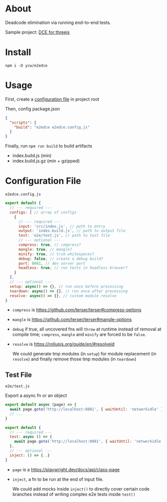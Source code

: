 # About

Deadcode elimination via running end-to-end tests.

Sample project: [DCE for threejs](https://github.com/ycw/e2edce-sample-project)



# Install

`npm i -D ycw/e2edce`



# Usage

First, create a [configuration file](#configuration-file) in project root

Then, config package.json

```json
{ 
  "scripts": {
    "build": "e2edce e2edce.config.js"
  }
}
```

Finally, run `npm run build` to build artifacts

- index.build.js (min)
- index.build.js.gz (min + gzipped)



# Configuration File

`e2edce.config.js`

```js
export default {
  // --- required ---
  configs: [ // array of configs
    {
      // --- required ---
      input: 'src/index.js', // path to entry
      output: 'index.build.js', // path to output file
      test: 'e2e/test.js', // path to test file 
      // --- optional ---
      compress: true, // compress? 
      mangle: true, // mangle?
      minify: true, // trim whitespaces?
      debug: false, // create a debug build?
      port: 8081, // dev server port
      headless: true, // run tests in headless browser?
    }
  ],
  // --- optional ---
  setup: async() => {}, // run once before processing
  teardown: async() => {}, // run once after processing
  resolve: async() => {}, // custom module resolve
}
```

- `compress` is https://github.com/terser/terser#compress-options

- `mangle` is https://github.com/terser/terser#mangle-options

- `debug` if true, all uncovered fns will `throw` at runtime instead of removal at
  compile time; `compress`, `mangle` and `minify` are forced to be `false`.

- `resolve` is https://rollupjs.org/guide/en/#resolveid

  We could generate tmp modules (in `setup`) for module replacement (in `resolve`)
  and finally remove those tmp modules (in `teardown`)


## Test File 

`e2e/test.js`

Export a async fn or an object

```js
export default async (page) => {
  await page.goto('http://localhost:8081', { waitUntil: 'networkidle' })
  // ...
}
```

```js
export default {
  // --- required ---
  test: async () => {
    await page.goto('http://localhost:8081', { waitUntil: 'networkidle' })
  },
  // --- optional ---
  inject: () => {..}
}
```

- `page` is a https://playwright.dev/docs/api/class-page

- `inject`, a fn to be run at the end of input file.

   We could add mocks inside `inject()` to directly cover certain code branches 
   instead of writing complex e2e tests inside `test()`
  
